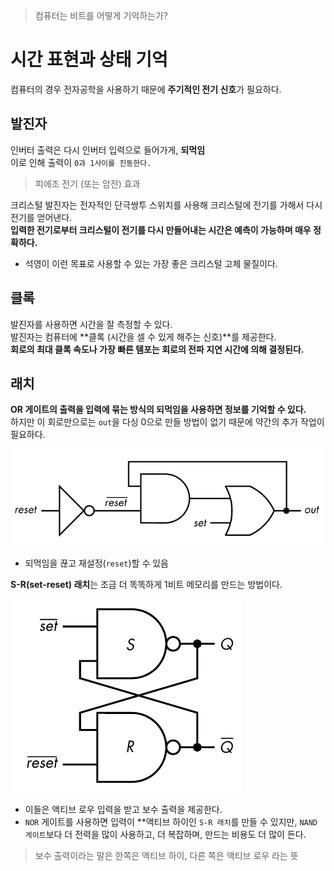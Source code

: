 
> 컴퓨터는 비트를 어떻게 기억하는가?

# 시간 표현과 상태 기억

컴퓨터의 경우 전자공학을 사용하기 때문에 **주기적인 전기 신호**가 필요하다.  
  
## 발진자
인버터 출력은 다시 인버터 입력으로 들어가게, **되먹임**  
이로 인해 출력이 `0과 1사이를 진동한다.`  

> 피에조 전기 (또는 암전) 효과
  
크리스털 발진자는 전자적인 단극쌍투 스위치를 사용해 크리스털에 전기를 가해서 다시 전기를 얻어낸다.  
**입력한 전기로부터 크리스털이 전기를 다시 만들어내는 시간은 예측이 가능하며 매우 정확하다.**  
- 석영이 이런 목표로 사용할 수 있는 가장 좋은 크리스털 고체 물질이다.

## 클록

발진자를 사용하면 시간을 잘 측정할 수 있다.  
발진자는 컴퓨터에 **클록 (시간을 셀 수 있게 해주는 신호)**를 제공한다.  
**회로의 최대 클록 속도나 가장 빠른 템포는 회로의 전파 지연 시간에 의해 결정된다.**  

## 래치

**OR 게이트의 출력을 입력에 묶는 방식의 되먹임을 사용하면 정보를 기억할 수 있다.**  
하지만 이 회로만으로는 `out`을 다싱 0으로 만들 방법이 없기 때문에 약간의 추가 작업이 필요하다.  
  
![](imgs/and-or-gate-latch.png)

- 되먹임을 끊고 재설정(`reset`)할 수 있음
  
**S-R(set-reset) 래치**는 조금 더 똑똑하게 1비트 메모리를 만드는 방법이다.  

![](imgs/s-r-latch.png)

- 이들은 액티브 로우 입력을 받고 보수 출력을 제공한다.
- `NOR` 게이트를 사용하면 입력이 **액티브 하이인 `S-R 래치`를 만들 수 있지만, `NAND 게이트`보다 더 전력을 많이 사용하고, 더 복잡하며, 만드는 비용도 더 많이 든다.

> 보수 출력이라는 말은 한쪽은 액티브 하이, 다른 쪽은 액티브 로우 라는 뜻
